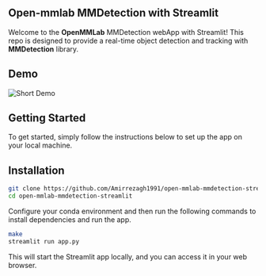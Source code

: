 ## Open-mmlab MMDetection with Streamlit

Welcome to the <a href="https://github.com/open-mmlab" style="text-decoration: none;">**OpenMMLab**</a> MMDetection webApp with Streamlit! 
This repo is designed to provide a real-time object detection and tracking with 
<a href="https://github.com/open-mmlab/mmdetection" style="text-decoration: none;">**MMDetection**</a> library.

## Demo

![Short Demo](https://github.com/Amirrezagh1991/open-mmlab-mmdetection-streamlit/blob/main/demo/mmdetection.GIF?raw=true)

## Getting Started

To get started, simply follow the instructions below to set up the app on your local machine.


## Installation

   ```bash
   git clone https://github.com/Amirrezagh1991/open-mmlab-mmdetection-streamlit.git
   cd open-mmlab-mmdetection-streamlit
   ```

Configure your conda environment and then run the following commands to install dependencies and run the app.

   ```bash
   make
   streamlit run app.py
   ```

This will start the Streamlit app locally, and you can access it in your web browser.
